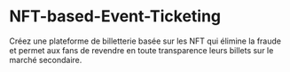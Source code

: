 # NFT-based-Event-Ticketing
Créez une plateforme de billetterie basée sur les NFT qui élimine la fraude et permet aux fans de revendre en toute transparence leurs billets sur le marché secondaire.
